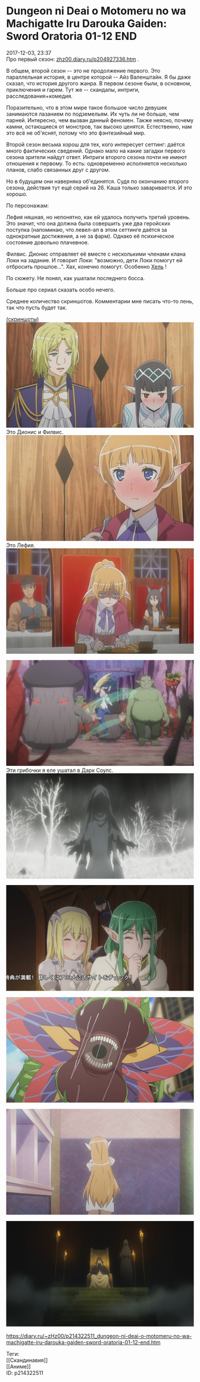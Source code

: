Dungeon ni Deai o Motomeru no wa Machigatte Iru Darouka Gaiden: Sword Oratoria 01-12 END
=========================================================================================

   
 2017-12-03, 23:37   
  Про первый сезон:  [zhz00.diary.ru/p204927336.htm](Dungeon%20ni%20Deai%20wo%20Motomeru%20no%20wa%20Machigatte%20iru%20Darou%20ka%2001-13%20END)  .   
   
 В общем, второй сезон -- это не продолжение первого. Это параллельная история, в центре которой -- Айз Валенштайн. Я бы даже сказал, что история другого жанра. В первом сезоне были, в основном, приключения и гарем. Тут же -- скандалы, интриги, расследования+комедия.   
   
 Поразительно, что в этом мире такое большое число девушек занимаются лазанием по подземельям. Их чуть ли не больше, чем парней. Интересно, чем вызван данный феномен. Также неясно, почему камни, остающиеся от монстров, так высоко ценятся. Естественно, нам это всё не об'яснят, потому что это фэнтезийный мир.   
   
 Второй сезон весьма хорош для тех, кого интересует сеттинг: даётся много фактических сведений. Однако мало на какие загадки первого сезона зрители найдут ответ. Интриги второго сезона почти не имеют отношения к первому. То есть: одновременно исполняется несколько планов, слабо связанных друг с другом.   
   
 Но в будущем они наверняка об'единятся. Судя по окончанию второго сезона, действия тут ещё серий на 26. Каша только заваривается. И это хорошо.   
   
 По персонажам:   
   
 Лефия няшная, но непонятно, как ей удалось получить третий уровень. Это значит, что она должна была совершить уже два геройских поступка (напоминаю, что левел-ап в этом сеттинге даётся за однократные достижения, а не за фарм). Однако её психическое состояние довольно плачевное.   
   
 Филвис. Дионис отправляет её вместе с несколькими членами клана Локи на задание. И говорит Локи: "возможно, дети Локи помогут ей отбросить прошлое...". Хах, конечно помогут. Особенно  [Хель](https://ru.wikipedia.org/wiki/%D0%A5%D0%B5%D0%BB%D1%8C)  !   
   
 По сюжету. Не понял, как ушатали последнего босса.   
   
 Больше про сериал сказать особо нечего.   
   
 Среднее количество скриншотов. Комментарии мне писать что-то лень, так что пусть будет так.   
   
  [(скриншоты)](https://zHz00.diary.ru/p214322511.htm?index=1#linkmore214322511m1)       
  [![](pics/SyN2V7sl.jpg)](https://i.imgur.com/SyN2V7s.jpg)    
 Это Дионис и Филвис.   
  [![](pics/V7DHABZl.jpg)](https://i.imgur.com/V7DHABZ.jpg)    
 Это Лефия.   
  [![](pics/0euqcRdl.jpg)](https://i.imgur.com/0euqcRd.jpg)    
   
  [![](pics/ZBNCjiDl.jpg)](https://i.imgur.com/ZBNCjiD.jpg)    
 Эти грибочки я еле ушатал в Дарк Соулс.   
  [![](pics/6BX4jPrl.png)](https://i.imgur.com/6BX4jPr.png)    
   
  [![](pics/RTSf69Nl.jpg)](https://i.imgur.com/RTSf69N.jpg)    
   
  [![](pics/jdfBDTLl.jpg)](https://i.imgur.com/jdfBDTL.jpg)    
   
  [![](pics/lipMIOtl.jpg)](https://i.imgur.com/lipMIOt.jpg)    
   
  [![](pics/H6yUZXUl.png)](https://i.imgur.com/H6yUZXU.png)    
      
    
 <https://diary.ru/~zHz00/p214322511_dungeon-ni-deai-o-motomeru-no-wa-machigatte-iru-darouka-gaiden-sword-oratoria-01-12-end.htm>   
   
 Теги:   
 [[Скандинавия]]   
 [[Аниме]]   
 ID: p214322511